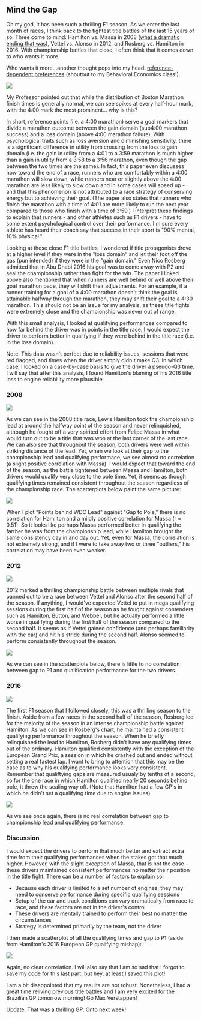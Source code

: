 ## Mind the Gap 

Oh my god, it has been such a thrilling F1 season. As we enter the last month of races, I think back to the tightest title battles of the last 15 years of so. Three come to mind: Hamilton vs. Massa in 2008 ([what a dramatic ending that was](https://www.youtube.com/watch?v=XHSeGou-pCI)), Vettel vs. Alonso in 2012, and Rosberg vs. Hamilton in 2016. With championship battles that close, I often think that it comes down to who wants it more.

Who wants it more...another thought pops into my head: [reference-dependent preferences](https://www.nber.org/system/files/working_papers/w20343/w20343.pdf) (shoutout to my Behavioral Economics class!).

![](Distribution-of-Marathon-Finishing-Times-n-9-789-093.png)

My Professor pointed out that while the distribution of Boston Marathon finish times is generally normal, we can see spikes at every half-hour mark, with the 4:00 mark the most prominent... why is this? 

In short, reference points (i.e. a 4:00 marathon) serve a goal markers that divide a marathon outcome between the gain domain (sub4:00 marathon success) and a loss domain (above 4:00 marathon failure). With psychological traits such as loss aversion and diminishing sensitivity, there is a significant difference in utility from crossing from the loss to gain domain (i.e. the gain in utility from a 4:01 to a 3:59 marathon is much higher than a gain in utility from a 3:58 to a 3:56 marathon, even though the gap between the two times are the same). In fact, this paper even discusses how toward the end of a race, runners who are comfortably within a 4:00 marathon will slow down, while runners near or slightly above the 4:00 marathon are less likely to slow down and in some cases will speed up - and that this phenomenon is not attributed to a race strategy of conserving energy but to achieving their goal. (The paper also states that runners who finish the marathon with a time of 4:01 are more likely to run the next year compared to those who finish with a time of 3:59.) I interpret these findings to explain that runners - and other athletes such as F1 drivers - have to some extent psychological control over their performance. I'm sure every athlete has heard their coach say that success in their sport is "90% mental, 10% physical." 

Looking at these close F1 title battles, I wondered if title protagonists drove at a higher level if they were in the "loss domain" and let their foot off the gas (pun intended) if they were in the "gain domain." Even Nico Rosberg admitted that in Abu Dhabi 2016 his goal was to come away with P2 and seal the championship rather than fight for the win. The paper I linked above also mentioned that when runners are well behind or well above their goal marathon pace, they will shift their adjustments. For an example, if a runner training for a goal of a 4:00 marathon doesn't think the goal is attainable halfway through the marathon, they may shift their goal to a 4:30 marathon. This should not be an issue for my analysis, as these title fights were extremely close and the championship was never out of range.

With this small analysis, I looked at qualifying performances compared to how far behind the driver was in points in the title race. I would expect the driver to perform better in qualifying if they were behind in the title race (i.e. in the loss domain).

Note: This data wasn't perfect due to reliability issues, sessions that were red flagged, and times when the driver simply didn't make Q3. In which case, I looked on a case-by-case basis to give the driver a pseudo-Q3 time. I will say that after this analysis, I found Hamilton's blaming of his 2016 title loss to engine reliability more plausible.


### 2008

![](2008.png)

As we can see in the 2008 title race, Lewis Hamilton took the championship lead at around the halfway point of the season and never relinquished, although he fought off a very spirited effort from Felipe Massa in what would turn out to be a title that was won at the last corner of the last race. We can also see that throughout the season, both drivers were well within striking distance of the lead. Yet, when we look at their gap to the championship lead and qualifying performace, we see almost no correlation (a slight positive correlation with Massa). I would expect that toward the end of the season, as the battle tightened between Massa and Hamilton, both drivers would qualify very close to the pole time. Yet, it seems as though qualifying times remained consistent throughout the season regardless of the championship race. The scatterplots below paint the same picture:

![](2008_HAM_MAS.png)

When I plot "Points behind WDC Lead" against "Gap to Pole," there is no correlation for Hamilton and a mildly positive correlation for Massa (r = 0.51). So it looks like perhaps Massa performed better in qualifying the farther he was from the championship lead, while Hamilton brought the same consistency day in and day out. Yet, even for Massa, the correlation is not extremely strong, and if I were to take away two or three "outliers," his correlation may have been even weaker.

### 2012

![](2012.png)

2012 marked a thrilling championship battle between multiple rivals that panned out to be a race between Vettel and Alonso after the second half of the season. If anything, I would've expected Vettel to put in mega qualifying sessions during the first half of the season as he fought against contenders such as Hamilton, Button, and Webber, but he actually performed a little worse in qualifying during the first half of the season compared to the second half. It seems as if Vettel gained confidence (and perhaps familiarity with the car) and hit his stride during the second half. Alonso seemed to perform consistently throughout the season.

![](2012_VET_ALO.png)

As we can see in the scatterplots below, there is little to no correlation between gap to P1 and qualification performance for the two drivers.

### 2016

![](2016.png)

The first F1 season that I followed closely, this was a thrilling season to the finish. Aside from a few races in the second half of the season, Rosberg led for the majority of the season in an intense championship battle against Hamilton. As we can see in Rosberg's chart, he maintained a consistent qualifying performance throughout the season. When he briefly relinquished the lead to Hamilton, Rosberg didn't have any qualifying times out of the ordinary. Hamilton qualified consistently with the exception of the European Grand Prix, a session in which he crashed out and ended without setting a real fastest lap. I want to bring to attention that this may be the case as to why his qualifying performance looks very consistent. Remember that qualiftying gaps are measured usualy by tenths of a second, so for the one race in which Hamilton qualified nearly 20 seconds behind pole, it threw the scaling way off. (Note that Hamilton had a few GP's in which he didn't set a qualifying time due to engine issues)

![](2016_ROS_HAM.png)

As we see once again, there is no real correlation between gap to championship lead and qualifying performance.

### Discussion

I would expect the drivers to perform that much better and extract extra time from their qualifying performances when the stakes got that much higher. However, with the slight exception of Massa, that is not the case - these drivers maintained consistent performances no matter their position in the title fight. There can be a number of factors to explain so:

* Because each driver is limited to a set number of engines, they may need to conserve performance during specific qualifying sessions
* Setup of the car and track conditions can vary dramatically from race to race, and these factors are not in the driver's control
* These drivers are mentally trained to perform their best no matter the circumstances
* Strategy is determined primarily by the team, not the driver


I then made a scatterplot of all the qualifying times and gap to P1 (aside from Hamilton's 2016 European GP qualifying mishap):

![](Agg_quali.png)

Again, no clear correlation. I will also say that I am so sad that I forgot to save my code for this last part, but hey, at least I saved this plot!

I am a bit disappointed that my results are not robust. Nonetheless, I had a great time reliving previous title battles and I am very excited for the Brazilian GP tomorrow morning! Go Max Verstappen!

Update: That was a thrilling GP. Onto next week!
